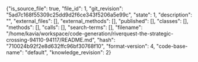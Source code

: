 {"is_source_file": true, "file_id": 1, "git_revision": "5ad7c168f55309c25dd9d2f6ce343f5206a5e99c", "state": 1, "description": "", "external_files": [], "external_methods": [], "published": [], "classes": [], "methods": [], "calls": [], "search-terms": [], "filename": "/home/kavia/workspace/code-generation/riverquest-the-strategic-crossing-94110-94117/README.md", "hash": "710024b92f2e8d632ffc96bf30768f10", "format-version": 4, "code-base-name": "default", "knowledge_revision": 2}